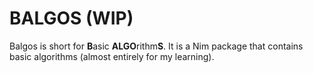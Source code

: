 # BALGOS (WIP)
Balgos is short for **B**asic **ALGO**rithm**S**. It is a Nim package that contains basic algorithms (almost entirely for my learning).
